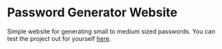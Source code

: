 # Password Generator Website
Simple website for generating small to medium sized passwords. You can test the project out for yourself [here](https://adrianthehacker.github.io/Password-Generator-Website/).
